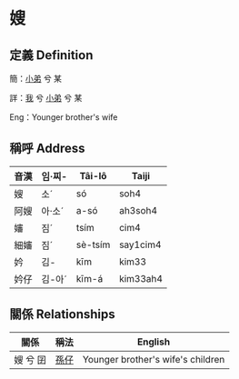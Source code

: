 # 嫂
## 定義 Definition
簡：[小弟](member6.md) 兮 某

詳：[我](member1.md) 兮 [小弟](member6.md) 兮 某

Eng：Younger brother's wife

## 稱呼 Address

音漢 | 임·찌- | Tâi-lô | Taiji
--- | --- | --- | --- 
嫂 | 소ˊ | só | soh4 
阿嫂 | 아·소ˊ | a-só | ah3soh4 
嬸 | 짐ˊ | tsím | cim4 
細嬸 | 짐ˊ | sè-tsím | say1cim4 
妗 | 김- | kīm | kim33 
妗仔 | 김-아ˊ | kīm-á | kim33ah4 


## 關係 Relationships

關係 | 稱法 | English
--- | --- | --- 
嫂 兮 囝 | [孫仔](member22.md) | Younger brother's wife's children
